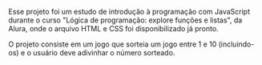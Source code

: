 Esse projeto foi um estudo de introdução à programação com JavaScript durante o curso "Lógica de programação: explore funções e listas", da Alura, onde o arquivo HTML e CSS foi disponibilizado já pronto.

  O projeto consiste em um jogo que sorteia um jogo entre 1 e 10 (incluindo-os) e o usuário deve adivinhar o número sorteado.
